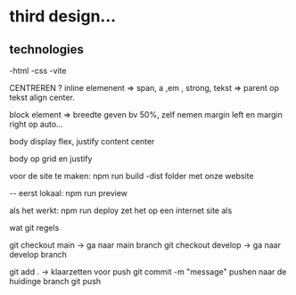 # third design...

## technologies

-html
-css
-vite

CENTREREN ?
inline elemenent => span, a ,em , strong, tekst
=> parent op tekst align center.

block element => breedte geven bv 50%, zelf nemen
margin left en margin right op auto...

body display flex, justify content center

body op grid en justify

voor de site te maken:
npm run build
-dist folder met onze website

-- eerst lokaal: npm run preview

als het werkt: npm run deploy
zet het op een internet site
als

wat git regels

git checkout main -> ga naar main branch
git checkout develop -> ga naar develop branch

git add . -> klaarzetten voor push
git commit -m "message" pushen naar de huidinge branch
git push
